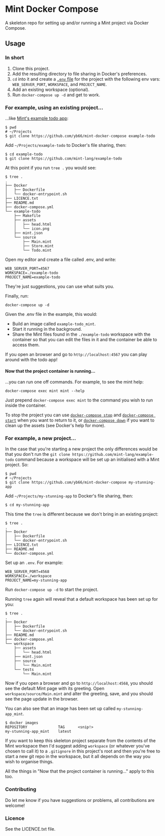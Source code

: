 # Mint Docker Compose

A skeleton repo for setting up and/or running a Mint project via Docker Compose.

## Usage

### In short

1. Clone this project.
2. Add the resulting directory to file sharing in Docker's preferences.
3. `cd` into it and create a [`.env` file](https://docs.docker.com/compose/environment-variables/) for the project with the following env vars: `WEB_SERVER_PORT`, `WORKSPACE`, and `PROJECT_NAME`.
4. Add an existing workspace (optional).
5. Run `docker-compose up -d` and get to work.


### For example, using an existing project…

…like [Mint's example todo app](https://github.com/mint-lang/example-todo):

    $ pwd
    # ~/Projects
    $ git clone https://github.com/yb66/mint-docker-compose example-todo

Add `~/Projects/example-todo` to Docker's file sharing, then:

    $ cd example-todo
    $ git clone https://github.com/mint-lang/example-todo

At this point if you run `tree .` you would see:

    $ tree .
    .
    ├── Docker
    │   ├── Dockerfile
    │   └── docker-entrypoint.sh
    ├── LICENCE.txt
    ├── README.md
    ├── docker-compose.yml
    └── example-todo
        ├── Makefile
        ├── assets
        │   ├── head.html
        │   └── icon.png
        ├── mint.json
        └── source
            ├── Main.mint
            ├── Store.mint
            └── Todo.mint

Open my editor and create a file called .env, and write:

```
WEB_SERVER_PORT=4567
WORKSPACE=./example-todo
PROJECT_NAME=example-todo
```

They're just suggestions, you can use what suits you.

Finally, run:

    docker-compose up -d

Given the .env file in the example, this would:

- Build an image called `example-todo_mint`.
- Start it running in the background.
- Share the Mint files found in the `./example-todo` workspace with the container so that you can edit the files in it and the container be able to access them.

If you open an browser and go to `http://localhost:4567` you can play around with the todo app!


#### Now that the project container is running…

…you can run one off commands. For example, to see the mint help:

    docker-compose exec mint mint --help

Just prepend `docker-compose exec mint` to the command you wish to run inside the container.

To stop the project you can use [`docker-compose stop`](https://docs.docker.com/compose/reference/stop/) and [`docker-compose start`](https://docs.docker.com/compose/reference/start/) when you want to return to it, or [`docker-compose down`](https://docs.docker.com/compose/reference/down/) if you want to clean up the assets (see Docker's help for more).

### For example, a new project…

In the case that you're starting a new project the only differences would be that you don't run the `git clone https://github.com/mint-lang/example-todo` command because a workspace will be set up an initialised with a Mint project. So:

    $ pwd
    # ~/Projects
    $ git clone https://github.com/yb66/mint-docker-compose my-stunning-app

Add `~/Projects/my-stunning-app` to Docker's file sharing, then:

    $ cd my-stunning-app

This time the `tree` is different because we don't bring in an existing project:
    
    $ tree .
    .
    ├── Docker
    │   ├── Dockerfile
    │   └── docker-entrypoint.sh
    ├── LICENCE.txt
    ├── README.md
    └── docker-compose.yml

Set up an `.env`. For example:

```
WEB_SERVER_PORT=4568
WORKSPACE=./workspace
PROJECT_NAME=my-stunning-app
```

Run `docker-compose up -d` to start the project.

Running `tree` again will reveal that a default workspace has been set up for you:

    $ tree .
    .
    ├── Docker
    │   ├── Dockerfile
    │   └── docker-entrypoint.sh
    ├── README.md
    ├── docker-compose.yml
    └── workspace
        ├── assets
        │   └── head.html
        ├── mint.json
        ├── source
        │   └── Main.mint
        └── tests
            └── Main.mint

Now if you open a browser and go to `http://localhost:4568`, you should see the default Mint page with its greeting. Open `workspace/source/Main.mint` and alter the greeting, save, and you should see the page update in the browser.

You can also see that an image has been set up called `my-stunning-app_mint`.

    $ docker images
    REPOSITORY              TAG      <snip!>        
    my-stunning-app_mint    latest


If you want to keep this skeleton project separate from the contents of the Mint workspace then I'd suggest adding `workspace` (or whatever you've chosen to call it) to a `.gitignore` in this project's root and then you're free to start a new git repo in the workspace, but it all depends on the way you wish to organise things.

All the things in "Now that the project container is running…" apply to this too.

### Contributing

Do let me know if you have suggestions or problems, all contributions are welcome!

### Licence

See the LICENCE.txt file.
